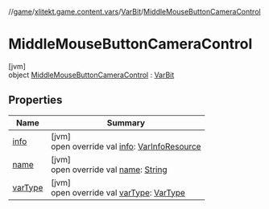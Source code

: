 //[game](../../../../index.md)/[xlitekt.game.content.vars](../../index.md)/[VarBit](../index.md)/[MiddleMouseButtonCameraControl](index.md)

# MiddleMouseButtonCameraControl

[jvm]\
object [MiddleMouseButtonCameraControl](index.md) : [VarBit](../index.md)

## Properties

| Name | Summary |
|---|---|
| [info](../info.md) | [jvm]<br>open override val [info](../info.md): [VarInfoResource](../../../../../shared/shared/xlitekt.shared.resource/-var-info-resource/index.md) |
| [name](../name.md) | [jvm]<br>open override val [name](../name.md): [String](https://kotlinlang.org/api/latest/jvm/stdlib/kotlin/-string/index.html) |
| [varType](../var-type.md) | [jvm]<br>open override val [varType](../var-type.md): [VarType](../../-var-type/index.md) |
